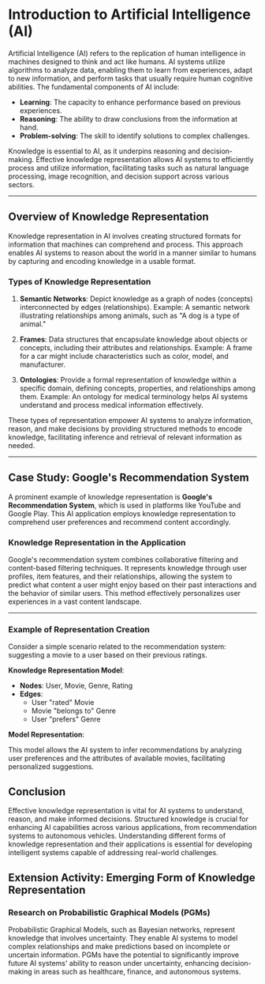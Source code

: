 # Introduction to Artificial Intelligence (AI)

Artificial Intelligence (AI) refers to the replication of human intelligence in machines designed to think and act like humans. AI systems utilize algorithms to analyze data, enabling them to learn from experiences, adapt to new information, and perform tasks that usually require human cognitive abilities. The fundamental components of AI include:

- **Learning**: The capacity to enhance performance based on previous experiences.
- **Reasoning**: The ability to draw conclusions from the information at hand.
- **Problem-solving**: The skill to identify solutions to complex challenges.

Knowledge is essential to AI, as it underpins reasoning and decision-making. Effective knowledge representation allows AI systems to efficiently process and utilize information, facilitating tasks such as natural language processing, image recognition, and decision support across various sectors.

---

## Overview of Knowledge Representation

Knowledge representation in AI involves creating structured formats for information that machines can comprehend and process. This approach enables AI systems to reason about the world in a manner similar to humans by capturing and encoding knowledge in a usable format.

### Types of Knowledge Representation

1. **Semantic Networks**: Depict knowledge as a graph of nodes (concepts) interconnected by edges (relationships). Example: A semantic network illustrating relationships among animals, such as "A dog is a type of animal."
   
2. **Frames**: Data structures that encapsulate knowledge about objects or concepts, including their attributes and relationships. Example: A frame for a car might include characteristics such as color, model, and manufacturer.
   
3. **Ontologies**: Provide a formal representation of knowledge within a specific domain, defining concepts, properties, and relationships among them. Example: An ontology for medical terminology helps AI systems understand and process medical information effectively.

These types of representation empower AI systems to analyze information, reason, and make decisions by providing structured methods to encode knowledge, facilitating inference and retrieval of relevant information as needed.

---

## Case Study: Google's Recommendation System

A prominent example of knowledge representation is **Google's Recommendation System**, which is used in platforms like YouTube and Google Play. This AI application employs knowledge representation to comprehend user preferences and recommend content accordingly.

### Knowledge Representation in the Application

Google's recommendation system combines collaborative filtering and content-based filtering techniques. It represents knowledge through user profiles, item features, and their relationships, allowing the system to predict what content a user might enjoy based on their past interactions and the behavior of similar users. This method effectively personalizes user experiences in a vast content landscape.

---

### Example of Representation Creation

Consider a simple scenario related to the recommendation system: suggesting a movie to a user based on their previous ratings.

**Knowledge Representation Model**:

- **Nodes**: User, Movie, Genre, Rating
- **Edges**:
  - User "rated" Movie
  - Movie "belongs to" Genre
  - User "prefers" Genre

**Model Representation**:

This model allows the AI system to infer recommendations by analyzing user preferences and the attributes of available movies, facilitating personalized suggestions.

## Conclusion

Effective knowledge representation is vital for AI systems to understand, reason, and make informed decisions. Structured knowledge is crucial for enhancing AI capabilities across various applications, from recommendation systems to autonomous vehicles. Understanding different forms of knowledge representation and their applications is essential for developing intelligent systems capable of addressing real-world challenges.

## Extension Activity: Emerging Form of Knowledge Representation

### Research on Probabilistic Graphical Models (PGMs)

Probabilistic Graphical Models, such as Bayesian networks, represent knowledge that involves uncertainty. They enable AI systems to model complex relationships and make predictions based on incomplete or uncertain information. PGMs have the potential to significantly improve future AI systems' ability to reason under uncertainty, enhancing decision-making in areas such as healthcare, finance, and autonomous systems.


